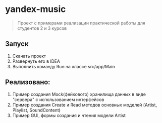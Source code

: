 # yandex-music

> Проект с примерами реализации практической работы для студентов 2 и 3 курсов 

## Запуск
1. Скачать проект
2. Развернуть его в IDEA
3. Выполнить команду Run на классе src/app/Main

## Реализовано:
1. Пример создания Mock(фейкового) хранилища данных в виде "сервера" с использованием интерфейсов 
2. Пример создания Сreate и Read методов основных моделей (Artist, Playlist, SoundContent)  
3. Пример GUI, формы создания и чтения модели Artist   
